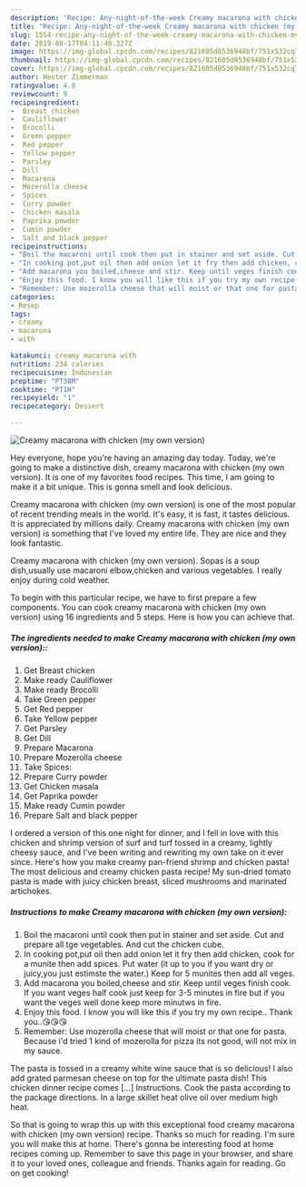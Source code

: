 ```yaml
---
description: "Recipe: Any-night-of-the-week Creamy macarona with chicken (my own version)"
title: "Recipe: Any-night-of-the-week Creamy macarona with chicken (my own version)"
slug: 1554-recipe-any-night-of-the-week-creamy-macarona-with-chicken-my-own-version
date: 2019-08-17T04:11:48.327Z
image: https://img-global.cpcdn.com/recipes/821605d8536948bf/751x532cq70/creamy-macarona-with-chicken-my-own-version-recipe-main-photo.jpg
thumbnail: https://img-global.cpcdn.com/recipes/821605d8536948bf/751x532cq70/creamy-macarona-with-chicken-my-own-version-recipe-main-photo.jpg
cover: https://img-global.cpcdn.com/recipes/821605d8536948bf/751x532cq70/creamy-macarona-with-chicken-my-own-version-recipe-main-photo.jpg
author: Hester Zimmerman
ratingvalue: 4.8
reviewcount: 9
recipeingredient:
-  Breast chicken
-  Cauliflower
-  Brocolli
-  Green pepper
-  Red pepper
-  Yellow pepper
-  Parsley
-  Dill
-  Macarona
-  Mozerolla cheese
-  Spices
-  Curry powder
-  Chicken masala
-  Paprika powder
-  Cumin powder
-  Salt and black pepper
recipeinstructions:
- "Boil the macaroni until cook then put in stainer and set aside. Cut and prepare all tge vegetables. And cut the chicken cube."
- "In cooking pot,put oil then add onion let it fry then add chicken, cook for a munite then add spices. Put water (it up to you if you want dry or juicy,you just estimste the water.) Keep for 5 munites then add all veges."
- "Add macarona you boiled,cheese and stir. Keep until veges finish cook. If you want veges half cook just keep for 3-5 minutes in fire but if you want the veges well done keep more minutws in fire."
- "Enjoy this food. I know you will like this if you try my own recipe.. Thank you..😘😘😘"
- "Remember: Use mozerolla cheese that will moist or that one for pasta. Because i&#39;d tried 1 kind of mozerolla for pizza its not good, will not mix in my sauce."
categories:
- Resep
tags:
- creamy
- macarona
- with

katakunci: creamy macarona with
nutrition: 234 calories
recipecuisine: Indonesian
preptime: "PT38M"
cooktime: "PT1H"
recipeyield: "1"
recipecategory: Dessert

---
```



![Creamy macarona with chicken (my own version)](https://img-global.cpcdn.com/recipes/821605d8536948bf/751x532cq70/creamy-macarona-with-chicken-my-own-version-recipe-main-photo.jpg)

Hey everyone, hope you're having an amazing day today. Today, we're going to make a distinctive dish, creamy macarona with chicken (my own version). It is one of my favorites food recipes. This time, I am going to make it a bit unique. This is gonna smell and look delicious.

Creamy macarona with chicken (my own version) is one of the most popular of recent trending meals in the world. It's easy, it is fast, it tastes delicious. It is appreciated by millions daily. Creamy macarona with chicken (my own version) is something that I've loved my entire life. They are nice and they look fantastic.

Creamy macarona with chicken (my own version). Sopas is a soup dish,usually use macaroni elbow,chicken and various vegetables. I really enjoy during cold weather.


To begin with this particular recipe, we have to first prepare a few components. You can cook creamy macarona with chicken (my own version) using 16 ingredients and 5 steps. Here is how you can achieve that.

##### The ingredients needed to make Creamy macarona with chicken (my own version)::

1. Get  Breast chicken
1. Make ready  Cauliflower
1. Make ready  Brocolli
1. Take  Green pepper
1. Get  Red pepper
1. Take  Yellow pepper
1. Get  Parsley
1. Get  Dill
1. Prepare  Macarona
1. Prepare  Mozerolla cheese
1. Take  Spices:
1. Prepare  Curry powder
1. Get  Chicken masala
1. Get  Paprika powder
1. Make ready  Cumin powder
1. Prepare  Salt and black pepper


I ordered a version of this one night for dinner, and I fell in love with this chicken and shrimp version of surf and turf tossed in a creamy, lightly cheesy sauce, and I&#39;ve been writing and rewriting my own take on it ever since. Here&#39;s how you make creamy pan-friend shrimp and chicken pasta! The most delicious and creamy chicken pasta recipe! My sun-dried tomato pasta is made with juicy chicken breast, sliced mushrooms and marinated artichokes. 

##### Instructions to make Creamy macarona with chicken (my own version):

1. Boil the macaroni until cook then put in stainer and set aside. Cut and prepare all tge vegetables. And cut the chicken cube.
1. In cooking pot,put oil then add onion let it fry then add chicken, cook for a munite then add spices. Put water (it up to you if you want dry or juicy,you just estimste the water.) Keep for 5 munites then add all veges.
1. Add macarona you boiled,cheese and stir. Keep until veges finish cook. If you want veges half cook just keep for 3-5 minutes in fire but if you want the veges well done keep more minutws in fire.
1. Enjoy this food. I know you will like this if you try my own recipe.. Thank you..😘😘😘
1. Remember: Use mozerolla cheese that will moist or that one for pasta. Because i&#39;d tried 1 kind of mozerolla for pizza its not good, will not mix in my sauce.


The pasta is tossed in a creamy white wine sauce that is so delicious! I also add grated parmesan cheese on top for the ultimate pasta dish! This chicken dinner recipe comes […] Instructions. Cook the pasta according to the package directions. In a large skillet heat olive oil over medium high heat. 

So that is going to wrap this up with this exceptional food creamy macarona with chicken (my own version) recipe. Thanks so much for reading. I'm sure you will make this at home. There's gonna be interesting food at home recipes coming up. Remember to save this page in your browser, and share it to your loved ones, colleague and friends. Thanks again for reading. Go on get cooking!

